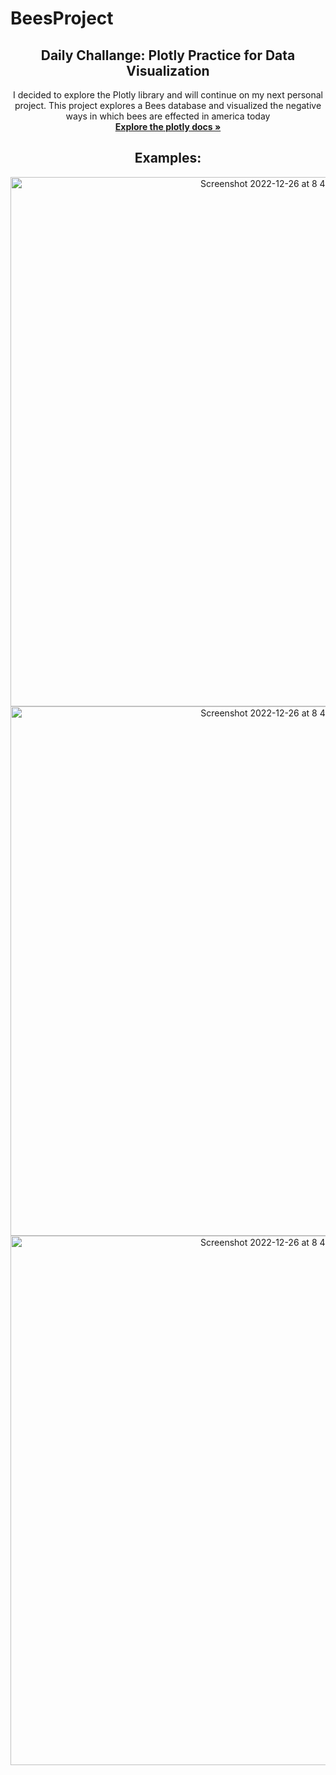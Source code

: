 # BeesProject

<div align="center">

<h2 align="center">Daily Challange: Plotly Practice for Data Visualization</h2>

  <p align="center">
    I decided to explore the Plotly library and will continue on my next personal project.
    This project explores a Bees database and visualized the negative ways in which bees are effected in america today
    <br />
    <a href="https://Plotly.com/"><strong>Explore the plotly docs »</strong></a>
    <br />
    <h2> Examples: </h2>
    <img width="847" alt="Screenshot 2022-12-26 at 8 42 33 PM" src="https://user-images.githubusercontent.com/74217403/209598767-2c75960f-636e-4440-b548-57147018edc4.png">
    <br />
    <img width="847" alt="Screenshot 2022-12-26 at 8 42 58 PM" src="https://user-images.githubusercontent.com/74217403/209598794-ba2e4489-b773-4033-b365-4c588381039f.png">
    <br />
    <img width="847" alt="Screenshot 2022-12-26 at 8 43 33 PM" src="https://user-images.githubusercontent.com/74217403/209598801-5d5223e2-ab6b-4857-9e52-2723b6409452.png">
    <br />
  </p>
</div>


